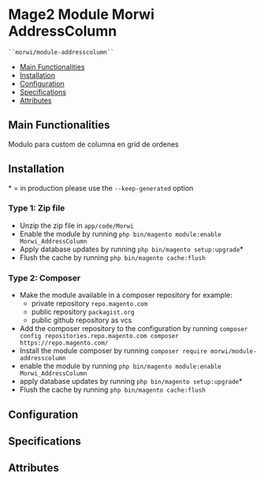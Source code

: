 # Mage2 Module Morwi AddressColumn

    ``morwi/module-addresscolumn``

 - [Main Functionalities](#markdown-header-main-functionalities)
 - [Installation](#markdown-header-installation)
 - [Configuration](#markdown-header-configuration)
 - [Specifications](#markdown-header-specifications)
 - [Attributes](#markdown-header-attributes)


## Main Functionalities
Modulo para custom de columna en grid de ordenes

## Installation
\* = in production please use the `--keep-generated` option

### Type 1: Zip file

 - Unzip the zip file in `app/code/Morwi`
 - Enable the module by running `php bin/magento module:enable Morwi_AddressColumn`
 - Apply database updates by running `php bin/magento setup:upgrade`\*
 - Flush the cache by running `php bin/magento cache:flush`

### Type 2: Composer

 - Make the module available in a composer repository for example:
    - private repository `repo.magento.com`
    - public repository `packagist.org`
    - public github repository as vcs
 - Add the composer repository to the configuration by running `composer config repositories.repo.magento.com composer https://repo.magento.com/`
 - Install the module composer by running `composer require morwi/module-addresscolumn`
 - enable the module by running `php bin/magento module:enable Morwi_AddressColumn`
 - apply database updates by running `php bin/magento setup:upgrade`\*
 - Flush the cache by running `php bin/magento cache:flush`


## Configuration




## Specifications




## Attributes




